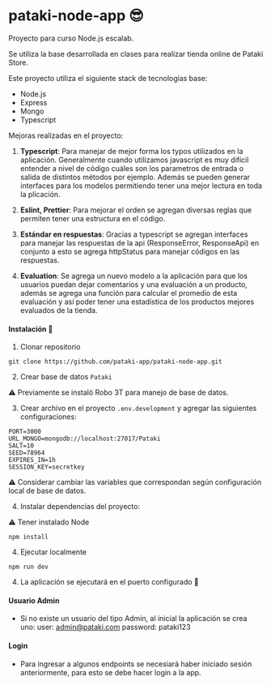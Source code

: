 # pataki-node-app :sunglasses:

Proyecto para curso Node.js escalab.

Se utiliza la base desarrollada en clases para realizar tienda online de Pataki Store.

Este proyecto utiliza el siguiente stack de tecnologías base:

- Node.js
- Express
- Mongo
- Typescript

Mejoras realizadas en el proyecto:

1. **Typescript**: Para manejar de mejor forma los typos utilizados en la aplicación. Generalmente cuando utilizamos javascript es muy difícil entender a nivel de código cuáles son los parametros de entrada o salida de distintos métodos por ejemplo. Además se pueden generar interfaces para los modelos permitiendo tener una mejor lectura en toda la plicación.

2. **Eslint, Prettier**: Para mejorar el orden se agregan diversas reglas que permiten tener una estructura en el código.
3. **Estándar en respuestas**: Gracias a typescript se agregan interfaces para manejar las respuestas de la api (ResponseError, ResponseApi) en conjunto a esto se agrega httpStatus para manejar códigos en las respuestas.
4. **Evaluation**: Se agrega un nuevo modelo a la aplicación para que los usuarios puedan dejar comentarios y una evaluación a un producto, además se agrega una función para calcular el promedio de esta evaluación y así poder tener una estadística de los productos mejores evaluados de la tienda.


#### Instalación :wrench:

1. Clonar repositorio
```
git clone https://github.com/pataki-app/pataki-node-app.git
```

2. Crear base de datos ``Pataki``

:warning: Previamente se instaló Robo 3T para manejo de base de datos.


3. Crear archivo en el proyecto ``.env.development`` y agregar las siguientes configuraciones:
```
PORT=3000
URL_MONGO=mongodb://localhost:27017/Pataki
SALT=10
SEED=78964
EXPIRES_IN=1h
SESSION_KEY=secretkey
```

:warning: Considerar cambiar las variables que correspondan según configuración local de base de datos.

4. Instalar dependencias del proyecto:

:warning: Tener instalado Node

```
npm install
```


4. Ejecutar localmente 
```
npm run dev
```

4. La aplicación se ejecutará en el puerto configurado :rocket:


#### Usuario Admin

- Si no existe un usuario del tipo Admin, al inicial la aplicación se crea uno:
  user: admin@pataki.com
  password: pataki123

#### Login

- Para ingresar a algunos endpoints se necesiará haber iniciado sesión anteriormente, para esto se debe hacer login a la app.
